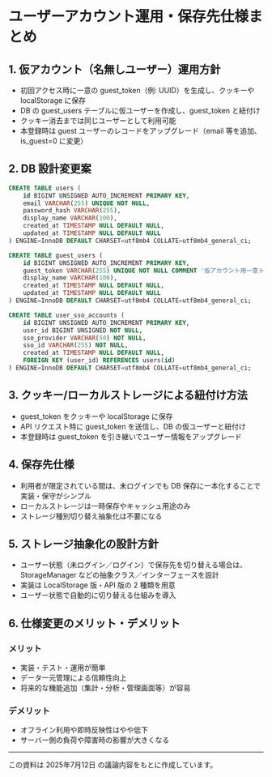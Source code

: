 # ユーザーアカウント運用・保存先仕様まとめ

## 1. 仮アカウント（名無しユーザー）運用方針

- 初回アクセス時に一意の guest_token（例: UUID）を生成し、クッキーや localStorage に保存
- DB の guest_users テーブルに仮ユーザーを作成し、guest_token と紐付け
- クッキー消去までは同じユーザーとして利用可能
- 本登録時は guest ユーザーのレコードをアップグレード（email 等を追加、is_guest=0 に変更）

## 2. DB 設計変更案

```sql
CREATE TABLE users (
    id BIGINT UNSIGNED AUTO_INCREMENT PRIMARY KEY,
    email VARCHAR(255) UNIQUE NOT NULL,
    password_hash VARCHAR(255),
    display_name VARCHAR(100),
    created_at TIMESTAMP NULL DEFAULT NULL,
    updated_at TIMESTAMP NULL DEFAULT NULL
) ENGINE=InnoDB DEFAULT CHARSET=utf8mb4 COLLATE=utf8mb4_general_ci;

CREATE TABLE guest_users (
    id BIGINT UNSIGNED AUTO_INCREMENT PRIMARY KEY,
    guest_token VARCHAR(255) UNIQUE NOT NULL COMMENT '仮アカウント用一意トークン',
    display_name VARCHAR(100),
    created_at TIMESTAMP NULL DEFAULT NULL,
    updated_at TIMESTAMP NULL DEFAULT NULL
) ENGINE=InnoDB DEFAULT CHARSET=utf8mb4 COLLATE=utf8mb4_general_ci;

CREATE TABLE user_sso_accounts (
    id BIGINT UNSIGNED AUTO_INCREMENT PRIMARY KEY,
    user_id BIGINT UNSIGNED NOT NULL,
    sso_provider VARCHAR(50) NOT NULL,
    sso_id VARCHAR(255) NOT NULL,
    created_at TIMESTAMP NULL DEFAULT NULL,
    FOREIGN KEY (user_id) REFERENCES users(id)
) ENGINE=InnoDB DEFAULT CHARSET=utf8mb4 COLLATE=utf8mb4_general_ci;
```

## 3. クッキー/ローカルストレージによる紐付け方法

- guest_token をクッキーや localStorage に保存
- API リクエスト時に guest_token を送信し、DB の仮ユーザーと紐付け
- 本登録時は guest_token を引き継いでユーザー情報をアップグレード

## 4. 保存先仕様

- 利用者が限定されている間は、未ログインでも DB 保存に一本化することで実装・保守がシンプル
- ローカルストレージは一時保存やキャッシュ用途のみ
- ストレージ種別切り替え抽象化は不要になる

## 5. ストレージ抽象化の設計方針

- ユーザー状態（未ログイン／ログイン）で保存先を切り替える場合は、StorageManager などの抽象クラス／インターフェースを設計
- 実装は LocalStorage 版・API 版の 2 種類を用意
- ユーザー状態で自動的に切り替える仕組みを導入

## 6. 仕様変更のメリット・デメリット

### メリット

- 実装・テスト・運用が簡単
- データ一元管理による信頼性向上
- 将来的な機能追加（集計・分析・管理画面等）が容易

### デメリット

- オフライン利用や即時反映性はやや低下
- サーバー側の負荷や障害時の影響が大きくなる

---

この資料は 2025年7月12日 の議論内容をもとに作成しています。
